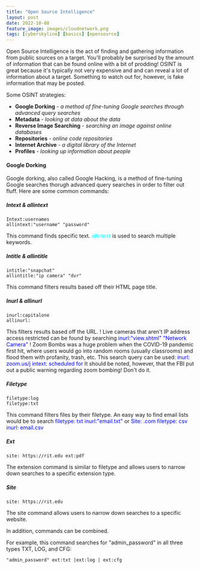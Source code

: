 ```yaml
---
title: "Open Source Intelligence"
layout: post
date: 2022-10-08
feature_image: images/cloudnetwork.png
tags: [cyberskyline] [basics] [opensource]
---
```

Open Source Intelligence is the act of finding and gathering information from public sources on a target. You'll probably be surprised by the amount of information that can be found online with a bit of prodding! OSINT is great because it's typically not very expensive and and can reveal a lot of information about a target. Something to watch out for, however, is fake information that may be posted.
<!--more-->

Some OSINT strategies:
- **Google Dorking** - *a method of fine-tuning Google searches through advanced query searches*
- **Metadata** - *looking at data about the data*
- **Reverse Image Searching** - *searching an image against online databases*
- **Repositories** - *online code repositories*
- **Internet Archive** - *a digital library of the Internet*
- **Profiles** - *looking up information about people*

#### Google Dorking
Google dorking, also called Google Hacking, is a method of fine-tuning Google searches thorugh advanced query searches in order to filter out fluff. Here are some common commands: 

##### Intext & allintext
```
Intext:usernames
allintext:"username" "password"
```
This command finds specific text. <span style = "color:aqua;">allintext</span> is used to search multiple keywords. 

##### Intitle & allintitle
```
intitle:"snapchat"
allintitle:"ip camera" "dvr"
```
This command filters results based off their HTML page title. 

##### Inurl & allinurl
```
inurl:capitalone
allinurl:
```
This filters results based off the URL.
! Live cameras that aren't IP address access restricted can be found by searching 
<span style = "color:blue;">inurl:"view.shtml" "Network Camera"</span>
! Zoom Bombs was a huge problem when the COVID-19 pandemic first hit, where users would go into random rooms (usually classrooms) 
and flood them with profanity, trash, etc. This search query can be used: 
<span style = "color:blue;">inurl: zoom.us/j intext: scheduled for</span>
It should be noted, however, that the FBI put out a public warning regarding zoom bombing! Don't do it.

##### Filetype 
```
filetype:log
filetype:txt
```
This command filters files by their filetype. An easy way to find email lists would be to search <span style = "color:blue;">filetype:
txt inurl:"email.txt"</span> or <span style = "color:blue;">Site: .com filetype: csv inurl: email.csv</span>

##### Ext
```
site: https://rit.edu ext:pdf
```
The extension command is similar to filetype and allows users to narrow down searches to a specific extension type. 

##### Site
```
site: https://rit.edu
```
The site command allows users to narrow down searches to a specific website.

In addition, commands can be combined. 

For example, this command searches for "admin_password" in all three types TXT, LOG, and CFG: 
```
"admin_password" ext:txt |ext:log | ext:cfg
```

